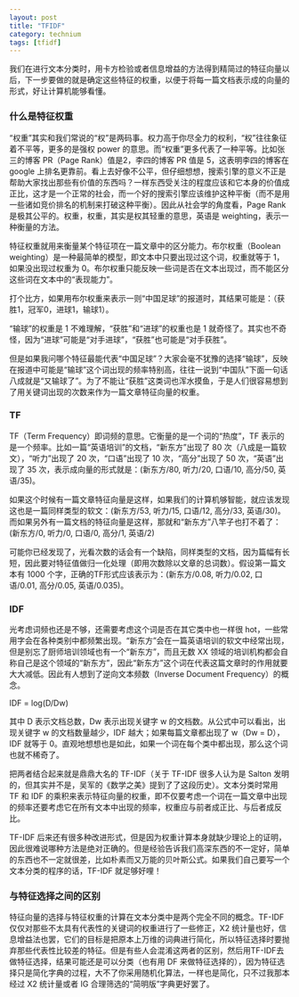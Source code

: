 ```yaml
---
layout: post
title: "TFIDF"
category: technium
tags: [tfidf]
---
```



我们在进行文本分类时，用卡方检验或者信息增益的方法得到精简过的特征向量以后，下一步要做的就是确定这些特征的权重，以便于将每一篇文档表示成的向量的形式，好让计算机能够看懂。

### 什么是特征权重

“权重”其实和我们常说的“权”是两码事。权力高于你尽全力的权利，“权”往往象征着不平等，更多的是强权 power 的意思。而“权重”更多代表了一种平等。比如张三的博客 PR（Page Rank）值是2，李四的博客 PR 值是 5，这表明李四的博客在 google 上排名更靠前。看上去好像不公平，但仔细想想，搜索引擎的意义不正是帮助大家找出那些有价值的东西吗？一样东西受关注的程度应该和它本身的价值成正比，这才是一个正常的社会，而一个好的搜索引擎应该维护这种平衡（而不是用一些诸如竞价排名的机制来打破这种平衡）。因此从社会学的角度看，Page Rank 是极其公平的。权重，权重，其实是权其轻重的意思，英语是 weighting，表示一种衡量的方法。


特征权重就用来衡量某个特征项在一篇文章中的区分能力。布尔权重（Boolean weighting）是一种最简单的模型，即文本中只要出现过这个词，权重就等于 1， 如果没出现过权重为 0。布尔权重只能反映一些词是否在文本出现过，而不能区分这些词在文本中的“表现能力”。


打个比方，如果用布尔权重来表示一则“中国足球”的报道时，其结果可能是：（获胜1，冠军0，进球1，输球1）。


“输球”的权重是 1 不难理解，“获胜”和“进球”的权重也是 1 就奇怪了。其实也不奇怪，因为“进球”可能是“对手进球”，“获胜”也可能是“对手获胜”。


但是如果我问哪个特征最能代表“中国足球”？大家会毫不犹豫的选择“输球”，反映在报道中可能是“输球”这个词出现的频率特别高，往往一说到“中国队”下面一句话八成就是“又输球了”。为了不能让“获胜”这类词也浑水摸鱼，于是人们很容易想到了用关键词出现的次数来作为一篇文章特征向量的权重。


### TF

TF（Term Frequency）即词频的意思。它衡量的是一个词的“热度”，TF 表示的是一个频率。比如一篇“英语培训”的文档，“新东方”出现了 80 次（八成是一篇软文），“听力”出现了 20 次，“口语”出现了 10 次，“高分”出现了 50 次，“英语”出现了 35 次，表示成向量的形式就是：(新东方/80, 听力/20, 口语/10, 高分/50, 英语/35)。

如果这个时候有一篇文章特征向量是这样，如果我们的计算机够智能，就应该发现这也是一篇同样类型的软文：(新东方/53, 听力/15, 口语/12, 高分/33, 英语/30)。
而如果另外有一篇文档的特征向量是这样，那就和“新东方”八竿子也打不着了：(新东方/0, 听力/0, 口语/0, 高分/1, 英语/2)


可能你已经发现了，光看次数的话会有一个缺陷，同样类型的文档，因为篇幅有长短，因此要对特征值做归一化处理（即用次数除以文章的总词数）。假设第一篇文本有 1000 个字，正确的TF形式应该表示为：(新东方/0.08, 听力/0.02, 口语/0.01, 高分/0.05, 英语/0.035)。

### IDF

光考虑词频也还是不够，还需要考虑这个词是否在其它类中也一样很 hot，一些常用字会在各种类别中都频繁出现。“新东方”会在一篇英语培训的软文中经常出现，但是别忘了厨师培训领域也有一个“新东方”，而且无数 XX 领域的培训机构都会自称自己是这个领域的“新东方”，因此“新东方”这个词在代表这篇文章时的作用就要大大减低。因此有人想到了逆向文本频数（Inverse Document Frequency）的概念。


IDF = log(D/Dw)


其中 D 表示文档总数，Dw 表示出现关键字 w 的文档数。从公式中可以看出，出现关键字 w 的文档数量越少，IDF 越大；如果每篇文章都出现了 w（Dw = D），IDF 就等于 0。直观地想想也是如此，如果一个词在每个类中都出现，那么这个词也就不稀奇了。


把两者结合起来就是鼎鼎大名的 TF-IDF（关于 TF-IDF 很多人认为是 Salton 发明的，但其实并不是，吴军的《数学之美》提到了了这段历史）。文本分类时常用 TF 和 IDF 的乘积来表示特征向量的权重，即不仅要考虑一个词在一篇文章中出现的频率还要考虑它在所有文本中出现的频率，权重应与前者成正比、与后者成反比。



TF-IDF 后来还有很多种改进形式，但是因为权重计算本身就缺少理论上的证明，因此很难说哪种方法是绝对正确的。但是经验告诉我们高深东西的不一定好，简单的东西也不一定就很差，比如朴素而又万能的贝叶斯公式。如果我们自己要写一个文本分类的程序的话，TF-IDF 就足够好哩！


### 与特征选择之间的区别

特征向量的选择与特征权重的计算在文本分类中是两个完全不同的概念。TF-IDF 仅仅对那些不太具有代表性的关键词的权重进行了一些修正，X2 统计量也好，信息增益法也罢，它们的目标是把原本上万维的词典进行简化，所以特征选择时要抛弃那些代表性比较差的特征。但是有些人会混淆这两者的区别，然后用TF-IDF去做特征选择，结果可能还是可以分类（也有用 DF 来做特征选择的），因为特征选择只是简化字典的过程，大不了你采用随机化算法，一样也是简化，只不过我那本经过 X2 统计量或者 IG 合理筛选的“简明版”字典更好罢了。
